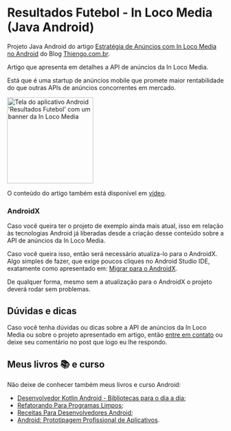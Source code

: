 # Resultados Futebol - In Loco Media (Java Android)

Projeto Java Android do artigo [Estratégia de Anúncios com In Loco Media no Android](https://www.thiengo.com.br/estrategia-de-anuncios-com-in-loco-media-no-android) do Blog [Thiengo.com.br](https://www.thiengo.com.br).

Artigo que apresenta em detalhes a API de anúncios da In Loco Media.

Está que é uma startup de anúncios mobile que promete maior rentabilidade do que outras APIs de anúncios concorrentes em mercado.

<img src="https://www.thiengo.com.br/img/post/normal/i1udgj0co0252kti0r8c13cis743ebdd9a763eb9db7bd63a878a5114c3.jpg" width="200" alt="Tela do aplicativo Android 'Resultados Futebol' com um banner da In Loco Media">

O conteúdo do artigo também está disponível em [vídeo](https://www.thiengo.com.br/estrategia-de-anuncios-com-in-loco-media-no-android#title-4).

### AndroidX

Caso você queira ter o projeto de exemplo ainda mais atual, isso em relação às tecnologias Android já liberadas desde a criação desse conteúdo sobre a API de anúncios da In Loco Media.

Caso você queira isso, então será necessário atualiza-lo para o AndroidX. Algo simples de fazer, que exige poucos cliques no Android Studio IDE, exatamente como apresentado em: [Migrar para o AndroidX](https://developer.android.com/jetpack/androidx/migrate?hl=pt-br).

De qualquer forma, mesmo sem a atualização para o AndroidX o projeto deverá rodar sem problemas.

## Dúvidas e dicas

Caso você tenha dúvidas ou dicas sobre a API de anúncios da In Loco Media ou sobre o projeto apresentado em artigo, então [entre em contato](https://www.thiengo.com.br/contato) ou deixe seu comentário no post que logo eu lhe respondo.

## Meus livros 📚 e curso

Não deixe de conhecer também meus livros e curso Android:

- [Desenvolvedor Kotlin Android - Bibliotecas para o dia a dia](https://www.thiengo.com.br/livro-desenvolvedor-kotlin-android);
- [Refatorando Para Programas Limpos](https://www.thiengo.com.br/livro-refatorando-para-programas-limpos);
- [Receitas Para Desenvolvedores Android](https://www.thiengo.com.br/livro-receitas-para-desenvolvedores-android);
- [Android: Prototipagem Profissional de Aplicativos](https://www.udemy.com/course/android-prototipagem-profissional-de-aplicativos/?locale=pt_BR&persist_locale=).
